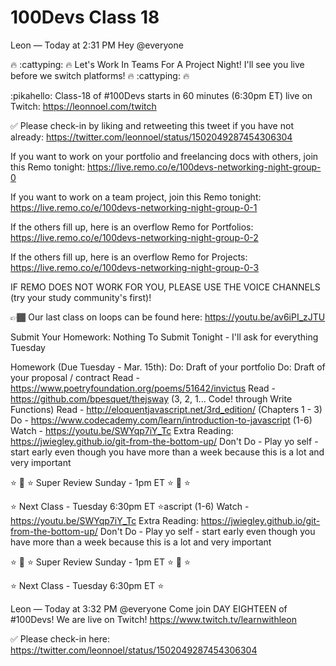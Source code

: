 # 100Devs Class 18

Leon — Today at 2:31 PM
Hey @everyone

🔥 :cattyping: 🔥 Let's Work In Teams For A Project Night! I'll see you live before we switch platforms! 🔥 :cattyping: 🔥 

:pikahello: Class-18 of #100Devs starts in 60 minutes (6:30pm ET) live on Twitch: https://leonnoel.com/twitch


✅ Please check-in by liking and retweeting this tweet if you have not already: https://twitter.com/leonnoel/status/1502049287454306304


If you want to work on your portfolio and freelancing docs with others, join this Remo tonight: https://live.remo.co/e/100devs-networking-night-group-0

If you want to work on a team project, join this Remo tonight: https://live.remo.co/e/100devs-networking-night-group-0-1

If the others fill up, here is an overflow Remo for Portfolios: https://live.remo.co/e/100devs-networking-night-group-0-2

If the others fill up, here is an overflow Remo for Projects: https://live.remo.co/e/100devs-networking-night-group-0-3

IF REMO DOES NOT WORK FOR YOU, PLEASE USE THE VOICE CHANNELS (try your study community's first)! 


👉🏾 Our last class on loops can be found here: https://youtu.be/av6iPI_zJTU


Submit Your Homework:
Nothing To Submit Tonight - I'll ask for everything Tuesday

Homework (Due Tuesday - Mar. 15th):
Do: Draft of your portfolio
Do: Draft of your proposal / contract
Read - https://www.poetryfoundation.org/poems/51642/invictus
Read - https://github.com/bpesquet/thejsway (3, 2, 1... Code! through Write Functions)
Read - http://eloquentjavascript.net/3rd_edition/ (Chapters 1 - 3)
Do - https://www.codecademy.com/learn/introduction-to-javascript (1-6)
Watch - https://youtu.be/SWYqp7iY_Tc
Extra Reading: https://jwiegley.github.io/git-from-the-bottom-up/
Don't Do - Play yo self - start early even though you have more than a week because this is a lot and very important


⭐ 🥳 ⭐ Super Review Sunday - 1pm ET ⭐ 🥳 ⭐ 

⭐ Next Class - Tuesday 6:30pm ET ⭐ascript (1-6)
Watch - https://youtu.be/SWYqp7iY_Tc
Extra Reading: https://jwiegley.github.io/git-from-the-bottom-up/
Don't Do - Play yo self - start early even though you have more than a week because this is a lot and very important


⭐ 🥳 ⭐ Super Review Sunday - 1pm ET ⭐ 🥳 ⭐ 

⭐ Next Class - Tuesday 6:30pm ET ⭐

Leon — Today at 3:32 PM
@everyone Come join DAY EIGHTEEN of #100Devs! We are live on Twitch! https://www.twitch.tv/learnwithleon

✅  Please check-in here: https://twitter.com/leonnoel/status/1502049287454306304

